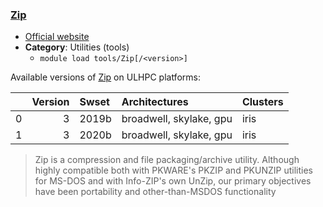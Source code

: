 ### [Zip](http://www.info-zip.org/Zip.html)

* [Official website](http://www.info-zip.org/Zip.html)
* __Category__: Utilities (tools)
    -  `module load tools/Zip[/<version>]`

Available versions of [Zip](http://www.info-zip.org/Zip.html) on ULHPC platforms:

|    |   Version | Swset   | Architectures           | Clusters   |
|---:|----------:|:--------|:------------------------|:-----------|
|  0 |         3 | 2019b   | broadwell, skylake, gpu | iris       |
|  1 |         3 | 2020b   | broadwell, skylake, gpu | iris       |

> Zip is a compression and file packaging/archive utility. Although highly compatible both with PKWARE's PKZIP and PKUNZIP utilities for MS-DOS and with Info-ZIP's own UnZip, our primary objectives have been portability and other-than-MSDOS functionality
